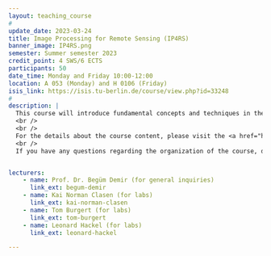 ```yaml
---
layout: teaching_course
#
update_date: 2023-03-24
title: Image Processing for Remote Sensing (IP4RS)
banner_image: IP4RS.png
semester: Summer semester 2023
credit_point: 4 SWS/6 ECTS
participants: 50
date_time: Monday and Friday 10:00-12:00
location: A 053 (Monday) and H 0106 (Friday)
isis_link: https://isis.tu-berlin.de/course/view.php?id=33248
#
description: |
  This course will introduce fundamental concepts and techniques in the content of remote sensing and image processing for Earth observation from space. The course starts by introducing core concepts in remote sensing (describing the processes by which images are captured by sensors mounted on satellite and airborne platforms and key characteristics of the acquired images). Then, fundamental methodologies for processing, analyzing, and visualizing remotely sensed imagery are introduced. Topics include representation of high-dimensional remote sensing images, time and frequency domain representations, filtering and enhancement. Practical applications will be provided throughout the course.
  <br />
  <br />
  For the details about the course content, please visit the <a href="https://moseskonto.tu-berlin.de/moses/modultransfersystem/bolognamodule/beschreibung/anzeigen.html?nummer=40937&version=3&sprache=2" target="_blank">Moses</a> page. <br />
  <br />
  If you have any questions regarding the organization of the course, do not hesitate to contact us at: <a href="mailto:sekr@rsim.tu-berlin.de">sekr@rsim.tu-berlin.de</a>.


lecturers:
    - name: Prof. Dr. Begüm Demir (for general inquiries)
      link_ext: begum-demir
    - name: Kai Norman Clasen (for labs)
      link_ext: kai-norman-clasen
    - name: Tom Burgert (for labs)
      link_ext: tom-burgert
    - name: Leonard Hackel (for labs)
      link_ext: leonard-hackel

---
```

